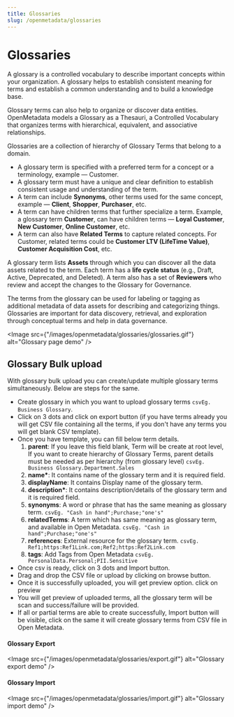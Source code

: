 ```yaml
---
title: Glossaries
slug: /openmetadata/glossaries
---
```


# Glossaries

A glossary is a controlled vocabulary to describe important concepts within your organization. A glossary helps to establish consistent meaning for terms and establish a common understanding and to build a knowledge base.

Glossary terms can also help to organize or discover data entities. OpenMetadata models a Glossary as a Thesauri, a Controlled Vocabulary that organizes terms with hierarchical, equivalent, and associative relationships.

Glossaries are a collection of hierarchy of Glossary Terms that belong to a domain.

- A glossary term is specified with a preferred term for a concept or a terminology, example — Customer.
- A glossary term must have a unique and clear definition to establish consistent usage and understanding of the term.
- A term can include **Synonyms**, other terms used for the same concept, example — **Client**, **Shopper**, **Purchaser**, etc.
- A term can have children terms that further specialize a term. Example, a glossary term **Customer**, can have children terms — **Loyal Customer**, **New Customer**, **Online Customer**, etc.
- A term can also have **Related Terms** to capture related concepts. For Customer, related terms could be **Customer LTV (LifeTime Value)**, **Customer Acquisition Cost**, etc.

A glossary term lists **Assets** through which you can discover all the data assets related to the term. Each term has a **life cycle status** (e.g., Draft, Active, Deprecated, and Deleted). A term also has a set of **Reviewers** who review and accept the changes to the Glossary for Governance.

The terms from the glossary can be used for labeling or tagging as additional metadata of data assets for describing and categorizing things. Glossaries are important for data discovery, retrieval, and exploration through conceptual terms and help in data governance.

<Image
src={"/images/openmetadata/glossaries/glossaries.gif"}
alt="Glossary page demo"
/>

## Glossary Bulk upload

With glossary bulk upload you can create/update multiple glossary terms simultaneously. Below are steps for the same.

- Create glossary in which you want to upload glossary terms `csvEg. Business Glossary`.
- Click on 3 dots and click on export button (if you have terms already you will get CSV file containing all the terms, if you don't have any terms you will get blank CSV template).
- Once you have template, you can fill below term details.
  1. **parent**: If you leave this field blank, Term will be create at root level, If you want to create hierarchy of Glossary Terms, parent details must be needed as per hierarchy (from glossary level) `csvEg. Business Glossary.Department.Sales`
  2. **name\***: It contains name of the glossary term and it is required field.
  3. **displayName**: It contains Display name of the glossary term.
  4. **description\***: It contains description/details of the glossary term and it is required field.
  5. **synonyms**: A word or phrase that has the same meaning as glossary term. `csvEg. "Cash in hand";Purchase;"one's"`
  6. **relatedTerms**: A term which has same meaning as glossary term, and available in Open Metadata. `csvEg. "Cash in hand";Purchase;"one's"`
  7. **references**: External resource for the glossary term. `csvEg. Ref1;https:Ref1Link.com;Ref2;https:Ref2Link.com`
  8. **tags**: Add Tags from Open Metadata `csvEg. PersonalData.Personal;PII.Sensitive`
- Once csv is ready, click on 3 dots and Import button.
- Drag and drop the CSV file or upload by clicking on browse button.
- Once it is successfully uploaded, you will get preview option. click on preview
- You will get preview of uploaded terms, all the glossary term will be scan and success/failure will be provided.
- If all or partial terms are able to create successfully, Import button will be visible, click on the same it will create glossary terms from CSV file in Open Metadata.

#### Glossary Export

<Image
src={"/images/openmetadata/glossaries/export.gif"}
alt="Glossary export demo"
/>

#### Glossary Import

<Image
src={"/images/openmetadata/glossaries/import.gif"}
alt="Glossary import demo"
/>
